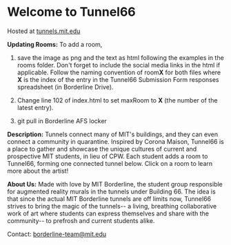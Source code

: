 # Welcome to Tunnel66
Hosted at [tunnels.mit.edu](http://tunnel.mit.edu/)

**Updating Rooms:**
To add a room,
1) save the image as png and the text as html following the examples in the rooms folder. Don't forget to include the social media links in the html if applicable. Follow the naming convention of room**X** for both files where **X** is the index of the entry in the Tunnel66 Submission Form responses spreadsheet (in Borderline Drive). 

2) Change line 102 of index.html to set maxRoom to **X** (the number of the latest entry).
  
3) git pull in Borderline AFS locker


**Description:**
Tunnels connect many of MIT's buildings, and they can even connect a community in quarantine. Inspired by Corona Maison, Tunnel66 is a place to gather and showcase the unique cultures of current and prospective MIT students, in lieu of CPW. Each student adds a room to Tunnel66, forming one connected tunnel below. Click on a room to learn more about the artist!

**About Us:**
Made with love by MIT Borderline, the student group responsible for augmented reality murals in the tunnels under Building 66. The idea is that since the actual MIT Borderline tunnels are off limits now, Tunnel66 strives to bring the magic of the tunnels-- a living, breathing collaborative work of art where students can express themselves and share with the community-- to prefrosh and current students alike. 

Contact: borderline-team@mit.edu




